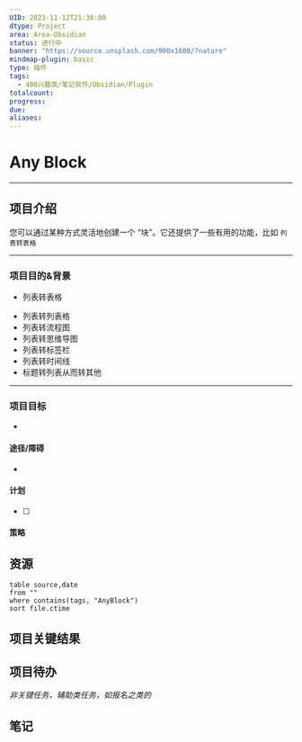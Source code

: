 ```yaml
---
UID: 2023-11-12T21:36:00
dtype: Project
area: Area-Obsidian
status: 进行中
banner: "https://source.unsplash.com/900x1600/?nature"
mindmap-plugin: basic
type: 插件
tags:
  - 400兴趣类/笔记软件/Obsidian/Plugin
totalcount: 
progress: 
due: 
aliases:
---
```

# Any Block

---
## 项目介绍
您可以通过某种方式灵活地创建一个 “块”。它还提供了一些有用的功能，比如 `列表转表格`

---
### 项目目的&背景
-   列表转表格
*   列表转列表格
*   列表转流程图
*   列表转思维导图
*   列表转标签栏
*   列表转时间线
*   标题转列表从而转其他

---
### 项目目标
- 

#### 途径/障碍
- 
 
#### 计划
- [ ] 

#### 策略


## 资源
```dataview
table source,date
from ""   
where contains(tags, "AnyBlock")
sort file.ctime
```

## 项目关键结果


## 项目待办

*非关键任务，辅助类任务，如报名之类的*


## 笔记
